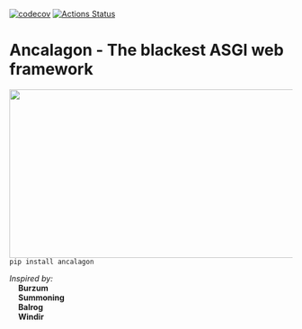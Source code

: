 [![codecov](https://codecov.io/gh/Nimond/Ancalagon/branch/dev/graph/badge.svg)](https://codecov.io/gh/Nimond/Ancalagon)
[![Actions Status](https://github.com/Nimond/Ancalagon/workflows/Python%20application/badge.svg)](https://github.com/Nimond/Ancalagon)
# Ancalagon - The blackest ASGI web framework  
<a href="https://lotr.fandom.com/wiki/Ancalagon"><img src="https://i.ibb.co/Bc01XKz/1.png" width=900 height=300></a>  
`pip install ancalagon`  

*Inspired by:*  
&nbsp;&nbsp;&nbsp;&nbsp;**Burzum**  
&nbsp;&nbsp;&nbsp;&nbsp;**Summoning**  
&nbsp;&nbsp;&nbsp;&nbsp;**Balrog**  
&nbsp;&nbsp;&nbsp;&nbsp;**Windir**  

